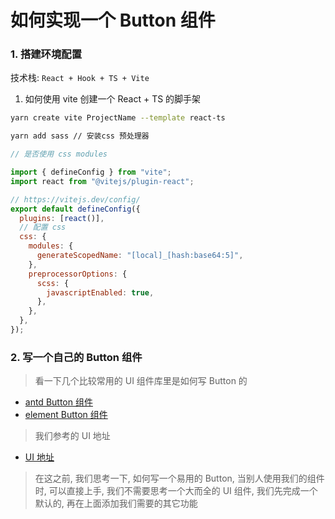 # 如何实现一个 Button 组件

### 1. 搭建环境配置

技术栈: `React + Hook + TS + Vite`

1. 如何使用 vite 创建一个 React + TS 的脚手架

```bash
yarn create vite ProjectName --template react-ts

yarn add sass // 安装css 预处理器
```

```js
// 是否使用 css modules

import { defineConfig } from "vite";
import react from "@vitejs/plugin-react";

// https://vitejs.dev/config/
export default defineConfig({
  plugins: [react()],
  // 配置 css
  css: {
    modules: {
      generateScopedName: "[local]_[hash:base64:5]",
    },
    preprocessorOptions: {
      scss: {
        javascriptEnabled: true,
      },
    },
  },
});
```

### 2. 写一个自己的 Button 组件

> 看一下几个比较常用的 UI 组件库里是如何写 Button 的

- [antd Button 组件](https://ant.design/components/button-cn/)
- [element Button 组件](https://element.eleme.cn/#/zh-CN/component/button)

> 我们参考的 UI 地址

- [UI 地址](http)

> 在这之前, 我们思考一下, 如何写一个易用的 Button, 当别人使用我们的组件时, 可以直接上手, 我们不需要思考一个大而全的 UI 组件, 我们先完成一个默认的, 再在上面添加我们需要的其它功能
